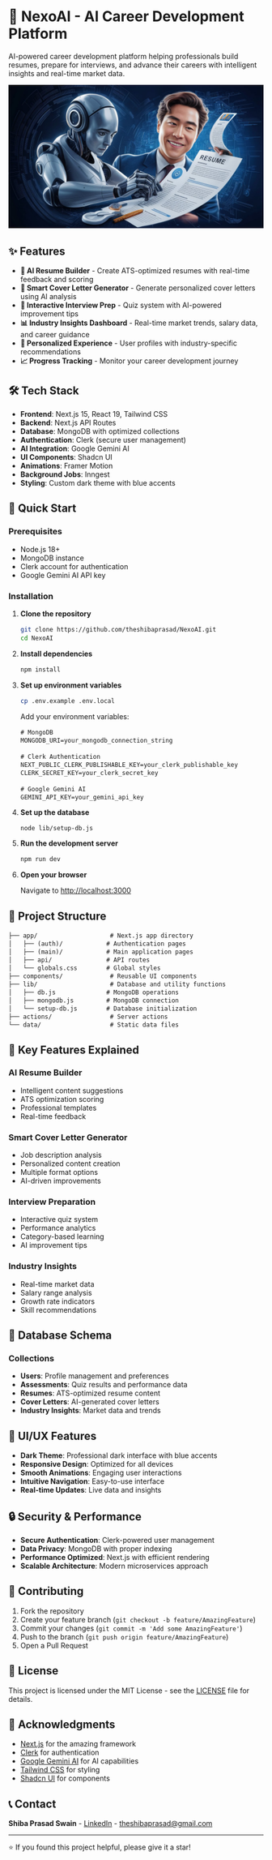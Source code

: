 # 🚀 NexoAI - AI Career Development Platform

AI-powered career development platform helping professionals build resumes, prepare for interviews, and advance their careers with intelligent insights and real-time market data.

![NexoAI Banner](public/banner.jpeg)

## ✨ Features

- **🤖 AI Resume Builder** - Create ATS-optimized resumes with real-time feedback and scoring
- **📝 Smart Cover Letter Generator** - Generate personalized cover letters using AI analysis
- **🎯 Interactive Interview Prep** - Quiz system with AI-powered improvement tips
- **📊 Industry Insights Dashboard** - Real-time market trends, salary data, and career guidance
- **👤 Personalized Experience** - User profiles with industry-specific recommendations
- **📈 Progress Tracking** - Monitor your career development journey

## 🛠️ Tech Stack

- **Frontend**: Next.js 15, React 19, Tailwind CSS
- **Backend**: Next.js API Routes
- **Database**: MongoDB with optimized collections
- **Authentication**: Clerk (secure user management)
- **AI Integration**: Google Gemini AI
- **UI Components**: Shadcn UI
- **Animations**: Framer Motion
- **Background Jobs**: Inngest
- **Styling**: Custom dark theme with blue accents

## 🚀 Quick Start

### Prerequisites

- Node.js 18+
- MongoDB instance
- Clerk account for authentication
- Google Gemini AI API key

### Installation

1. **Clone the repository**

   ```bash
   git clone https://github.com/theshibaprasad/NexoAI.git
   cd NexoAI
   ```

2. **Install dependencies**

   ```bash
   npm install
   ```

3. **Set up environment variables**

   ```bash
   cp .env.example .env.local
   ```

   Add your environment variables:

   ```env
   # MongoDB
   MONGODB_URI=your_mongodb_connection_string

   # Clerk Authentication
   NEXT_PUBLIC_CLERK_PUBLISHABLE_KEY=your_clerk_publishable_key
   CLERK_SECRET_KEY=your_clerk_secret_key

   # Google Gemini AI
   GEMINI_API_KEY=your_gemini_api_key
   ```

4. **Set up the database**

   ```bash
   node lib/setup-db.js
   ```

5. **Run the development server**

   ```bash
   npm run dev
   ```

6. **Open your browser**

   Navigate to [http://localhost:3000](http://localhost:3000)

## 📁 Project Structure

```text
├── app/                    # Next.js app directory
│   ├── (auth)/            # Authentication pages
│   ├── (main)/            # Main application pages
│   ├── api/               # API routes
│   └── globals.css        # Global styles
├── components/             # Reusable UI components
├── lib/                    # Database and utility functions
│   ├── db.js              # MongoDB operations
│   ├── mongodb.js         # MongoDB connection
│   └── setup-db.js        # Database initialization
├── actions/                # Server actions
└── data/                   # Static data files
```

## 🎯 Key Features Explained

### AI Resume Builder

- Intelligent content suggestions
- ATS optimization scoring
- Professional templates
- Real-time feedback

### Smart Cover Letter Generator

- Job description analysis
- Personalized content creation
- Multiple format options
- AI-driven improvements

### Interview Preparation

- Interactive quiz system
- Performance analytics
- Category-based learning
- AI improvement tips

### Industry Insights

- Real-time market data
- Salary range analysis
- Growth rate indicators
- Skill recommendations

## 🔧 Database Schema

### Collections

- **Users**: Profile management and preferences
- **Assessments**: Quiz results and performance data
- **Resumes**: ATS-optimized resume content
- **Cover Letters**: AI-generated cover letters
- **Industry Insights**: Market data and trends

## 🎨 UI/UX Features

- **Dark Theme**: Professional dark interface with blue accents
- **Responsive Design**: Optimized for all devices
- **Smooth Animations**: Engaging user interactions
- **Intuitive Navigation**: Easy-to-use interface
- **Real-time Updates**: Live data and insights

## 🔒 Security & Performance

- **Secure Authentication**: Clerk-powered user management
- **Data Privacy**: MongoDB with proper indexing
- **Performance Optimized**: Next.js with efficient rendering
- **Scalable Architecture**: Modern microservices approach

## 🤝 Contributing

1. Fork the repository
2. Create your feature branch (`git checkout -b feature/AmazingFeature`)
3. Commit your changes (`git commit -m 'Add some AmazingFeature'`)
4. Push to the branch (`git push origin feature/AmazingFeature`)
5. Open a Pull Request

## 📝 License

This project is licensed under the MIT License - see the [LICENSE](LICENSE) file for details.

## 🙏 Acknowledgments

- [Next.js](https://nextjs.org/) for the amazing framework
- [Clerk](https://clerk.com/) for authentication
- [Google Gemini AI](https://ai.google.dev/) for AI capabilities
- [Tailwind CSS](https://tailwindcss.com/) for styling
- [Shadcn UI](https://ui.shadcn.com/) for components

## 📞 Contact

**Shiba Prasad Swain** - [LinkedIn](https://www.linkedin.com/in/theshibaprasad/) - theshibaprasad@gmail.com


---

⭐ If you found this project helpful, please give it a star!
